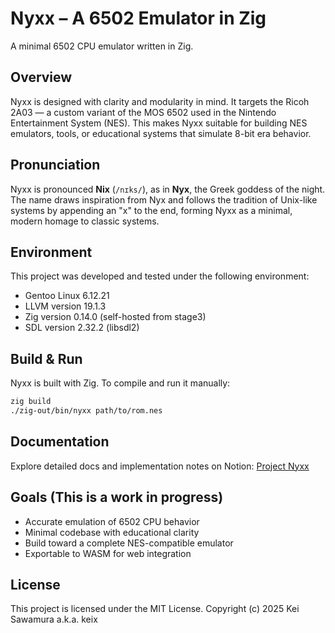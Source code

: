 # Nyxx – A 6502 Emulator in Zig
A minimal 6502 CPU emulator written in Zig.

## Overview
Nyxx is designed with clarity and modularity in mind. It targets the Ricoh 2A03 — a custom variant of the MOS 6502 used in the Nintendo Entertainment System (NES). This makes Nyxx suitable for building NES emulators, tools, or educational systems that simulate 8-bit era behavior.

## Pronunciation
Nyxx is pronounced **Nix** (`/nɪks/`), as in **Nyx**, the Greek goddess of the night. The name draws inspiration from Nyx and follows the tradition of Unix-like systems by appending an "x" to the end, forming Nyxx as a minimal, modern homage to classic systems.

## Environment

This project was developed and tested under the following environment:

- Gentoo Linux 6.12.21
- LLVM version 19.1.3
- Zig version 0.14.0 (self-hosted from stage3)
- SDL version 2.32.2 (libsdl2)

## Build & Run
Nyxx is built with Zig. To compile and run it manually:

```bash
zig build
./zig-out/bin/nyxx path/to/rom.nes
```

## Documentation
Explore detailed docs and implementation notes on Notion:
[Project Nyxx](https://6502.notion.site/)

## Goals (This is a work in progress)
- Accurate emulation of 6502 CPU behavior
- Minimal codebase with educational clarity
- Build toward a complete NES-compatible emulator
- Exportable to WASM for web integration

## License
This project is licensed under the MIT License. Copyright (c) 2025 Kei Sawamura a.k.a. keix
